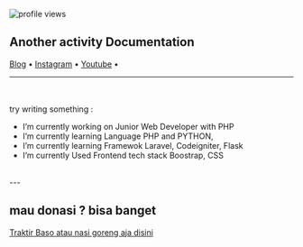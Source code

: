 <!--
**naagaraa/naagaraa** is a ✨ _special_ ✨ repository because its `README.md` (this file) appears on your GitHub profile.

Here are some ideas to get you started:

- 🔭 I’m currently working on ...
- 🌱 I’m currently learning ...
- 👯 I’m looking to collaborate on ...
- 🤔 I’m looking for help with ...
- 💬 Ask me about ...
- 📫 How to reach me: ...
- 😄 Pronouns: ...
- ⚡ Fun fact: ...
-->

<p align="left">
    <img src="https://gpvc.arturio.dev/naagaraa" alt="profile views">
</p>

## Another activity Documentation
<p align="left">
  <a href="http://journey.nagara.my.id/">Blog</a> •
  <a href="https://www.instagram.com/naagaraa/">Instagram</a> •
  <a href="https://www.youtube.com/channel/UCYsZhw6Mlk23Q-nUPP9t1YA">Youtube</a> •
</p>

---
<br><br>
try writing something :

-  I’m currently working on Junior Web Developer with PHP
-  I’m currently learning Language PHP and PYTHON, 
-  I’m currently learning Framewok Laravel, Codeigniter, Flask 
-  I’m currently Used Frontend tech stack Boostrap, CSS 

<br>
---

<br>

## mau donasi ? bisa banget
<p align=left>
    <a href="https://saweria.co/naagaraa">Traktir Baso atau nasi goreng aja disini</a> 
</p>